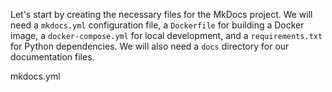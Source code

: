 Let's start by creating the necessary files for the MkDocs project. We will need a `mkdocs.yml` configuration file, a `Dockerfile` for building a Docker image, a `docker-compose.yml` for local development, and a `requirements.txt` for Python dependencies. We will also need a `docs` directory for our documentation files.

mkdocs.yml
